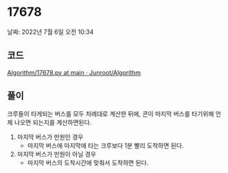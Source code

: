 # 17678

날짜: 2022년 7월 6일 오전 10:34

## 코드

[Algorithm/17678.py at main · Junroot/Algorithm](https://github.com/Junroot/Algorithm/blob/main/programmers/17678.py)

## 풀이

크루들이 타게되는 버스를 모두 차례대로 계산한 뒤에, 콘이 마지막 버스를 타기위해 언제 나오면 되는지를 계산하면된다.

1. 마지막 버스가 만원인 경우
    - 마지막 버스에 마지막에 타는 크루보다 1분 빨리 도착하면 된다.
2. 마지막 버스가 만원이 아닐 경우
    - 마지막 버스의 도착시간에 맞춰서 도착하면 된다.